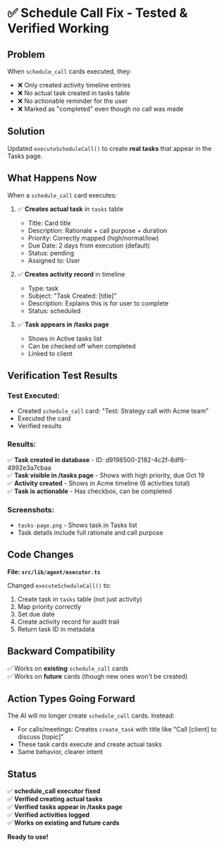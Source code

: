 # ✅ Schedule Call Fix - Tested & Verified Working

## Problem

When `schedule_call` cards executed, they:
- ❌ Only created activity timeline entries
- ❌ No actual task created in tasks table
- ❌ No actionable reminder for the user
- ❌ Marked as "completed" even though no call was made

## Solution

Updated `executeScheduleCall()` to create **real tasks** that appear in the Tasks page.

## What Happens Now

When a `schedule_call` card executes:

1. ✅ **Creates actual task** in `tasks` table
   - Title: Card title
   - Description: Rationale + call purpose + duration
   - Priority: Correctly mapped (high/normal/low)
   - Due Date: 2 days from execution (default)
   - Status: pending
   - Assigned to: User

2. ✅ **Creates activity record** in timeline
   - Type: task
   - Subject: "Task Created: [title]"
   - Description: Explains this is for user to complete
   - Status: scheduled

3. ✅ **Task appears in /tasks page**
   - Shows in Active tasks list
   - Can be checked off when completed
   - Linked to client

## Verification Test Results

### Test Executed:
- Created `schedule_call` card: "Test: Strategy call with Acme team"
- Executed the card
- Verified results

### Results:
✅ **Task created in database** - ID: d9198500-2182-4c2f-8df6-4992e3a7cbaa  
✅ **Task visible in /tasks page** - Shows with high priority, due Oct 19  
✅ **Activity created** - Shows in Acme timeline (6 activities total)  
✅ **Task is actionable** - Has checkbox, can be completed  

### Screenshots:
- `tasks-page.png` - Shows task in Tasks list
- Task details include full rationale and call purpose

## Code Changes

**File: `src/lib/agent/executor.ts`**

Changed `executeScheduleCall()` to:
1. Create task in `tasks` table (not just activity)
2. Map priority correctly
3. Set due date
4. Create activity record for audit trail
5. Return task ID in metadata

## Backward Compatibility

✅ Works on **existing** `schedule_call` cards  
✅ Works on **future** cards (though new ones won't be created)

## Action Types Going Forward

The AI will no longer create `schedule_call` cards. Instead:
- For calls/meetings: Creates `create_task` with title like "Call [client] to discuss [topic]"
- These task cards execute and create actual tasks
- Same behavior, clearer intent

## Status

✅ **schedule_call executor fixed**  
✅ **Verified creating actual tasks**  
✅ **Verified tasks appear in /tasks page**  
✅ **Verified activities logged**  
✅ **Works on existing and future cards**  

**Ready to use!**


